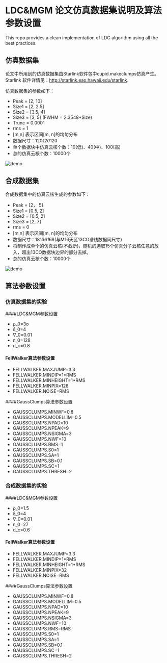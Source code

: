 # LDC&MGM 论文仿真数据集说明及算法参数设置

This repo provides a clean implementation of LDC algorithm using all the best practices.

## 仿真数据集
论文中所用到的仿真数据集由Starlink软件包中cupid.makeclumps仿真产生。Starlink 软件详情见：http://starlink.eao.hawaii.edu/starlink.

仿真数据集的参数如下：
- Peak = [2, 10]
- Size1 = [2, 2.5]
- Size2 = [3.5, 4]
- Size3 = [3, 5]  (FWHM = 2.3548*Size)
- Trunc = 0.0001
- rms = 1
- [m,n] 表示区间[m, n]的均匀分布
- 数据尺寸：120*120*120
- 单个数据块中仿真云核个数：10(低)、40(中)、100(高)
- 总的仿真云核个数：10000个

![demo](https://github.com/Luoxiaoyu828/LDC-MGM/blob/main/simulated_clump_3d_show.jpg)

## 合成数据集
合成数据集中的仿真云核生成的参数如下：
- Peak = [2， 5]
- Size1 = [0.5, 2]
- Size2 = [0.5, 2]
- Size3 = [2, 7]
- rms = 0
- [m,n] 表示区间[m, n]的均匀分布
- 数据尺寸：181*361*68(与M16天区13CO谱线数据同尺寸)
- 将制作成单个的仿真云核(不截断)，随机的选取15个仿真分子云核任意的放入，超出13CO数据块边界的部分去掉。
- 总的仿真云核个数：10000个

![demo](https://github.com/Luoxiaoyu828/LDC-MGM/blob/main/simulated_clump_3d_show.jpg)

## 算法参数设置

### 仿真数据集的实验
####LDC&MGM参数设置
- ρ_0=3σ
- δ_0=4
- ∇_0=0.01
- n_0=128
- d_c=0.8

#### FellWalker算法参数设置
- FELLWALKER.MAXJUMP=3.3
- FELLWALKER.MINDIP=1*RMS
- FELLWALKER.MINHEIGHT=1*RMS
- FELLWALKER.MINPIX=128
- FELLWALKER.NOISE=RMS

####GaussClumps算法参数设置
- GAUSSCLUMPS.MINWF=0.8
- GAUSSCLUMPS.MODELLIM=0.5
- GAUSSCLUMPS.NPAD=10
- GAUSSCLUMPS.NPEAK=9
- GAUSSCLUMPS.NSIGMA=3
- GAUSSCLUMPS.NWF=10
- GAUSSCLUMPS.RMS=1
- GAUSSCLUMPS.S0=1
- GAUSSCLUMPS.SA=1
- GAUSSCLUMPS.SB=0.1
- GAUSSCLUMPS.SC=1
- GAUSSCLUMPS.THRESH=2

### 合成数据集的实验
####LDC&MGM参数设置
- ρ_0=1.5
- δ_0=4
- ∇_0=0.01
- n_0=27
- d_c=0.6

#### FellWalker算法参数设置
- FELLWALKER.MAXJUMP=3.3
- FELLWALKER.MINDIP=1*RMS
- FELLWALKER.MINHEIGHT=1*RMS
- FELLWALKER.MINPIX=32
- FELLWALKER.NOISE=RMS

####GaussClumps算法参数设置
- GAUSSCLUMPS.MINWF=0.8
- GAUSSCLUMPS.MODELLIM=0.5
- GAUSSCLUMPS.NPAD=10
- GAUSSCLUMPS.NPEAK=9
- GAUSSCLUMPS.NSIGMA=3
- GAUSSCLUMPS.NWF=10
- GAUSSCLUMPS.RMS=RMS
- GAUSSCLUMPS.S0=1
- GAUSSCLUMPS.SA=1
- GAUSSCLUMPS.SB=0.1
- GAUSSCLUMPS.SC=1
- GAUSSCLUMPS.THRESH=2
